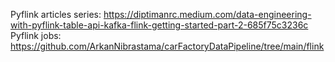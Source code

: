 Pyflink articles series: https://diptimanrc.medium.com/data-engineering-with-pyflink-table-api-kafka-flink-getting-started-part-2-685f75c3236c
Pyflink jobs: https://github.com/ArkanNibrastama/carFactoryDataPipeline/tree/main/flink